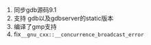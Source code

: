1. 同步gdb源码9.1
2. 支持 gdb以及gdbserver的static版本
3. 编译了gmp支持
4. fix`__gnu_cxx::__concurrence_broadcast_error`
